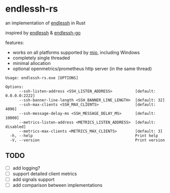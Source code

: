 # endlessh-rs

an implementation of [endlessh](https://nullprogram.com/blog/2019/03/22/) in Rust

inspired by [endlessh](https://github.com/skeeto/endlessh) & [endlessh-go](https://github.com/shizunge/endlessh-go)

features:
* works on all platforms supported by [mio](https://github.com/tokio-rs/mio), including Windows
* completely single threaded
* minimal allocation
* optional openmetrics/prometheus http server (in the same thread)

```
Usage: endlessh-rs.exe [OPTIONS]

Options:
      --ssh-listen-address <SSH_LISTEN_ADDRESS>          [default: 0.0.0.0:2222]
      --ssh-banner-line-length <SSH_BANNER_LINE_LENGTH>  [default: 32]
      --ssh-max-clients <SSH_MAX_CLIENTS>                [default: 4096]
      --ssh-message-delay-ms <SSH_MESSAGE_DELAY_MS>      [default: 10000]
      --metrics-listen-address <METRICS_LISTEN_ADDRESS>  [default: disabled]
      --metrics-max-clients <METRICS_MAX_CLIENTS>        [default: 3]
  -h, --help                                             Print help
  -V, --version                                          Print version
```

## TODO

- [ ] add logging?
- [ ] support detailed client metrics
- [ ] add signals support
- [ ] add comparison between implementations
